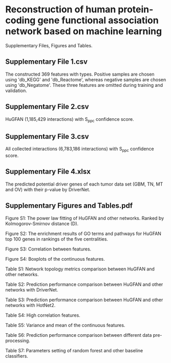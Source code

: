 # Reconstruction of human protein-coding gene functional association network based on machine learning
Supplementary Files, Figures and Tables.

## Supplementary File 1.csv
The constructed 369 features with types. Positive samples are chosen using 'db_KEGG' and 'db_Reactome', whereas negative samples are chosen using 'db_Negatome'. These three features are omitted during training and validation.

## Supplementary File 2.csv
HuGFAN (1,185,429 interactions) with S<sub>ppc</sub> confidence score.

## Supplementary File 3.csv
All collected interactions (6,783,186 interactions) with S<sub>ppc</sub> confidence score.

## Supplementary File 4.xlsx
The predicted potential driver genes of each tumor data set (GBM, TN, MT and OV) with their p-value by DriverNet.

## Supplementary Figures and Tables.pdf
Figure S1: The power law fitting of HuGFAN and other networks. Ranked by Kolmogorov-Smirnov distance (D).

Figure S2: The enrichment results of GO terms and pathways for HuGFAN top 100 genes in rankings of the five centralities.

Figure S3: Correlation between features.

Figure S4: Boxplots of the continuous features.

Table S1: Network topology metrics comparison between HuGFAN and other networks.

Table S2: Prediction performance comparison between HuGFAN and other networks with DriverNet.

Table S3: Prediction performance comparison between HuGFAN and other networks with HotNet2.

Table S4: High correlation features.

Table S5: Variance and mean of the continuous features.

Table S6: Prediction performance comparison between different data pre-processing.

Table S7: Parameters setting of random forest and other baseline classifiers.
